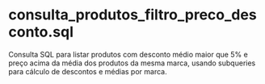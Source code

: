 # consulta_produtos_filtro_preco_desconto.sql
Consulta SQL para listar produtos com desconto médio maior que 5% e preço acima da média dos produtos da mesma marca, usando subqueries para cálculo de descontos e médias por marca.
